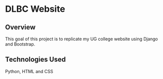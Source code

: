# DLBC Website

## Overview
This goal of this project is to replicate my UG college website using Django and Bootstrap.

## Technologies Used
Python, HTML and CSS


